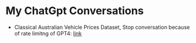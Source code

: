 # My ChatGpt Conversations
- Classical Australian Vehicle Prices Dataset, Stop conversation because of rate limitng of GPT4: [link](https://chat.openai.com/share/d3c1b61f-6e6a-4330-965b-77189feddfdc)
